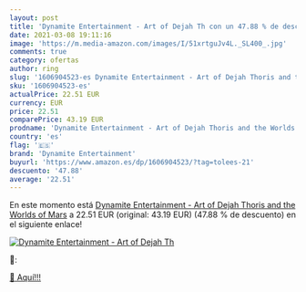 ```yaml
---
layout: post
title: 'Dynamite Entertainment - Art of Dejah Th con un 47.88 % de descuento'
date: 2021-03-08 19:11:16
image: 'https://m.media-amazon.com/images/I/51xrtguJv4L._SL400_.jpg'
comments: true
category: ofertas
author: ring
slug: '1606904523-es Dynamite Entertainment - Art of Dejah Thoris and the...'
sku: '1606904523-es'
actualPrice: 22.51 EUR
currency: EUR
price: 22.51
comparePrice: 43.19 EUR
prodname: 'Dynamite Entertainment - Art of Dejah Thoris and the Worlds of Mars'
country: 'es'
flag: '🇪🇸'
brand: 'Dynamite Entertainment'
buyurl: 'https://www.amazon.es/dp/1606904523/?tag=tolees-21'
descuento: '47.88'
average: '22.51'
---
```


En este momento está [Dynamite Entertainment - Art of Dejah Thoris and the Worlds of Mars](https://www.amazon.es/dp/1606904523/?tag=tolees-21) a 22.51 EUR (original: 43.19 EUR) (47.88 %  de descuento) en el siguiente enlace!

[![Dynamite Entertainment - Art of Dejah Th](https://m.media-amazon.com/images/I/51xrtguJv4L._SL400_.jpg)](https://www.amazon.es/dp/1606904523/?tag=tolees-21)

🔎:


[🛒 Aquí!!!](https://www.amazon.es/dp/1606904523/?tag=tolees-21)
